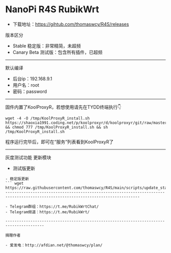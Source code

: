 # NanoPi R4S RubikWrt

- 下载地址：https://gihtub.com/thomaswcy/R4S/releases

版本区分

- Stable 稳定版：非常精简，未超频
- Canary Beta 测试版：包含所有插件，已超频

-------------------------------------------------------------------------------------------------------------

默认编译

- 后台ip：192.168.9.1
- 用户名：root
- 密码：password

-----------------------------------------------------

固件内置了KoolProxyR，若想使用请先在TYDD终端执行👇

```
wget -4 -O /tmp/KoolProxyR_install.sh https://shaoxia1991.coding.net/p/koolproxyr/d/koolproxyr/git/raw/master/KoolProxyR_install.sh && chmod 777 /tmp/KoolProxyR_install.sh && sh /tmp/KoolProxyR_install.sh
```

程序运行完毕后，即可在“服务”列表看到KoolProxyR了

------------------------------------

灰度测试功能
更新模块
- 测试版更新
``` wget https://raw.githubusercontent.com/thomaswcy/R4S/main/scripts/update_beta.sh
- 稳定版更新
``` wget https://raw.githubusercontent.com/thomaswcy/R4S/main/scripts/update_stable.sh
---------------------------------------------------------------------------------------------------------------------------------

- Telegram群组：https://t.me/RubikWrtChat/
- Telegram频道：https://t.me/RubikWrt/

---------------------------------------------------------------------------------------

捐赠作者

- 爱发电：http://afdian.net/@thomaswcy/plan/
